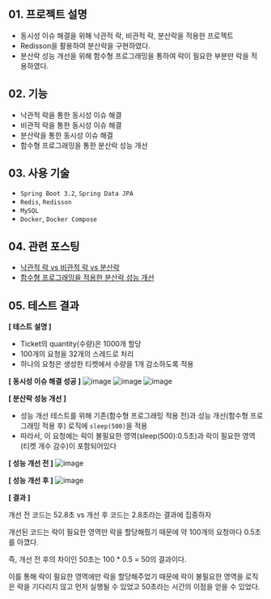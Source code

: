## 01. 프로젝트 설명
- 동시성 이슈 해결을 위해  낙관적 락, 비관적 락, 분산락을 적용한 프로젝트
- Redisson을 활용하여 분산락을 구현하였다.
- 분산락 성능 개선을 위해 함수형 프로그래밍을 통하여 락이 필요한 부분만 락을 적용하였다.

## 02. 기능
- 낙관적 락을 통한 동시성 이슈 해결
- 비관적 락을 통한 동시성 이슈 해결
- 분산락을 통한 동시성 이슈 해결
- 함수형 프로그래밍을 통한 분산락 성능 개선

## 03. 사용 기술
- `Spring Boot 3.2`, `Spring Data JPA`
- `Redis`, `Redisson`
- `MySQL`
- `Docker`, `Docker Compose`

## 04. 관련 포스팅
- [낙관적 락 vs 비관적 락 vs 분산락](https://lsh2613.tistory.com/270)
- [함수형 프로그래밍을 적용한 분산락 성능 개선](https://lsh2613.tistory.com/271)

## 05. 테스트 결과
**[ 테스트 설명 ]**
- Ticket의 quantity(수량)은 1000개 할당
- 100개의 요청을 32개의 스레드로 처리
- 하나의 요청은 생성한 티켓에서 수량을 1개 감소하도록 적용

**[ 동시성 이슈 해결 성공 ]**
![image](https://github.com/user-attachments/assets/4f8b207b-d61e-403a-bfb4-354df909a5b8)
![image](https://github.com/user-attachments/assets/e3ced8b8-f560-43e9-accf-6d4ad09cf4a5)
![image](https://github.com/user-attachments/assets/f4066763-58d3-43b8-93e9-0425ca0857b9)


**[ 분산락 성능 개선 ]**
- 성능 개선 테스트를 위해 기존(함수형 프로그래밍 적용 전)과 성능 개선(함수형 프로그래밍 적용 후) 로직에 `sleep(500)`을 적용
- 따라서, 이 요청에는 락이 불필요한 영역(sleep(500):0.5초)과 락이 필요한 영역(티켓 개수 감수)이 포함되어있다

**[ 성능 개선 전 ]**
![image](https://github.com/user-attachments/assets/88392ced-3212-4ee7-94e4-75fbc8b3ff3c)

**[ 성능 개선 후 ]**
![image](https://github.com/user-attachments/assets/702d7d4c-9ffd-4b63-9ae7-2fa7909d07ad)

**[ 결과 ]**

개선 전 코드는 52.8초 vs 개선 후 코드는 2.8초라는 결과에 집중하자

개선된 코드는 락이 필요한 영역만 락을 할당해줬기 때문에 약 100개의 요청마다 0.5초를 아꼈다.

즉, 개선 전 후의 차이인 50초는 100 * 0.5 = 50의 결과이다.


이를 통해 락이 필요한 영역에만 락을 할당해주었기 때문에 락이 불필요한 영역을 로직은 락을 기다리지 않고 먼저 실행될 수 있었고 50초라는 시간의 이점을 얻을 수 있었다.
